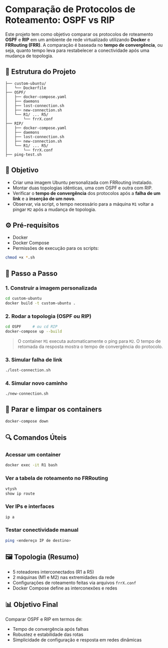 # Comparação de Protocolos de Roteamento: OSPF vs RIP

Este projeto tem como objetivo comparar os protocolos de roteamento **OSPF** e **RIP** em um ambiente de rede virtualizado utilizando **Docker** e **FRRouting (FRR)**. A comparação é baseada no **tempo de convergência**, ou seja, quanto tempo leva para restabelecer a conectividade após uma mudança de topologia.

## 📁 Estrutura do Projeto

```
├── custom-ubuntu/
│   └── Dockerfile
├── OSPF/
│   ├── docker-compose.yaml
│   ├── daemons
│   ├── lost-connection.sh
│   ├── new-connection.sh
│   └── R1/ ... R5/
│       └── frrX.conf
├── RIP/
│   ├── docker-compose.yaml
│   ├── daemons
│   ├── lost-connection.sh
│   ├── new-connection.sh
│   └── R1/ ... R5/
│       └── frrX.conf
├── ping-test.sh
```

## 🎯 Objetivo

- Criar uma imagem Ubuntu personalizada com FRRouting instalado.
- Montar duas topologias idênticas, uma com OSPF e outra com RIP.
- Verificar o **tempo de convergência** dos protocolos após a **falha de um link** e a **inserção de um novo**.
- Observar, via script, o tempo necessário para a máquina `M1` voltar a pingar `M2` após a mudança de topologia.

## ⚙️ Pré-requisitos

- Docker
- Docker Compose
- Permissões de execução para os scripts:

```bash
chmod +x *.sh
```

## 🚀 Passo a Passo

### 1. Construir a imagem personalizada

```bash
cd custom-ubuntu
docker build -t custom-ubuntu .
```

### 2. Rodar a topologia (OSPF ou RIP)

```bash
cd OSPF     # ou cd RIP
docker-compose up --build
```

> O container `M1` executa automaticamente o ping para `M2`. O tempo de retomada da resposta mostra o tempo de convergência do protocolo.

### 3. Simular falha de link

```bash
./lost-connection.sh
```

### 4. Simular novo caminho

```bash
./new-connection.sh
```

## 🧹 Parar e limpar os containers

```bash
docker-compose down
```

## 🔍 Comandos Úteis

### Acessar um container

```bash
docker exec -it R1 bash
```

### Ver a tabela de roteamento no FRRouting

```bash
vtysh
show ip route
```

### Ver IPs e interfaces

```bash
ip a
```

### Testar conectividade manual

```bash
ping <endereço IP de destino>
```

## 🖼️ Topologia (Resumo)

- 5 roteadores interconectados (R1 a R5)
- 2 máquinas (M1 e M2) nas extremidades da rede
- Configurações de roteamento feitas via arquivos `frrX.conf`
- Docker Compose define as interconexões e redes

## 📊 Objetivo Final

Comparar OSPF e RIP em termos de:

- Tempo de convergência após falhas
- Robustez e estabilidade das rotas
- Simplicidade de configuração e resposta em redes dinâmicas
